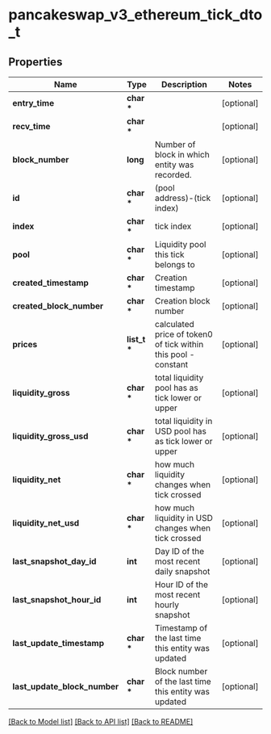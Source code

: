 # pancakeswap_v3_ethereum_tick_dto_t

## Properties
Name | Type | Description | Notes
------------ | ------------- | ------------- | -------------
**entry_time** | **char \*** |  | [optional] 
**recv_time** | **char \*** |  | [optional] 
**block_number** | **long** | Number of block in which entity was recorded. | [optional] 
**id** | **char \*** | (pool address)-(tick index) | [optional] 
**index** | **char \*** | tick index | [optional] 
**pool** | **char \*** | Liquidity pool this tick belongs to | [optional] 
**created_timestamp** | **char \*** | Creation timestamp | [optional] 
**created_block_number** | **char \*** | Creation block number | [optional] 
**prices** | **list_t \*** | calculated price of token0 of tick within this pool - constant | [optional] 
**liquidity_gross** | **char \*** | total liquidity pool has as tick lower or upper | [optional] 
**liquidity_gross_usd** | **char \*** | total liquidity in USD pool has as tick lower or upper | [optional] 
**liquidity_net** | **char \*** | how much liquidity changes when tick crossed | [optional] 
**liquidity_net_usd** | **char \*** | how much liquidity in USD changes when tick crossed | [optional] 
**last_snapshot_day_id** | **int** | Day ID of the most recent daily snapshot | [optional] 
**last_snapshot_hour_id** | **int** | Hour ID of the most recent hourly snapshot | [optional] 
**last_update_timestamp** | **char \*** | Timestamp of the last time this entity was updated | [optional] 
**last_update_block_number** | **char \*** | Block number of the last time this entity was updated | [optional] 

[[Back to Model list]](../README.md#documentation-for-models) [[Back to API list]](../README.md#documentation-for-api-endpoints) [[Back to README]](../README.md)


